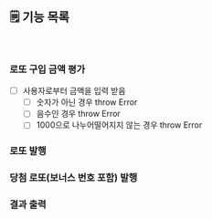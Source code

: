 ## 🗒️ 기능 목록

 <br>

### 로또 구입 금액 평가

- [ ] 사용자로부터 금액을 입력 받음<br>
  - [ ] 숫자가 아닌 경우 throw Error
  - [ ] 음수인 경우 throw Error
  - [ ] 1000으로 나누어떨어지지 않는 경우 throw Error

### 로또 발행

### 당첨 로또(보너스 번호 포함) 발행

### 결과 출력
